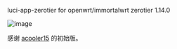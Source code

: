 luci-app-zerotier for openwrt/immortalwrt zerotier 1.14.0

![image](https://github.com/user-attachments/assets/81bf58c6-f7ac-43d6-847b-2e9fe267bbe8)

感谢 [acooler15](https://github.com/acooler15/luci/tree/luci-app-zerotier_update2/applications/luci-app-zerotier) 的初始版。
